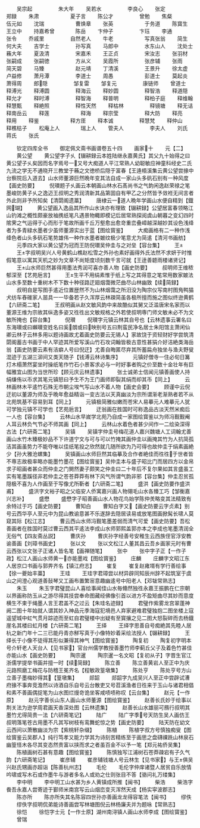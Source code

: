 <!-- { "loadSidebar": true } -->
　　吴宗起　　　　　朱大年
　　吴若水　　　　　李良心
　　张定　　　　　　郑録
　　朱肃　　　　　　夏子言
　　陈公才　　　　　曾勉
　　焦粲　　　　　　伍元如
　　沈瑞　　　　　　曹焕章
　　张英　　　　　　于务道
　　陈寳生　　　　　王立中
　　持嘉希曾　　　　陈岳
　　卞仲子　　　　　卞珏
　　李通　　　　　　张令
　　乔戚里　　　　　自然老人
　　牛老　　　　　　写真张翁
　　简生　　　　　　何大夫
　　吉学士　　　　　孙写真
　　马郎中　　　　　水东山人
　　沈处士　　　　　蘓大年
　　夏汲清　　　　　宋嘉禾
　　王正贞　　　　　宋汝志
　　张羽材　　　　　张嗣成
　　张嗣徳　　　　　方从义
　　吴霞所　　　　　张彦辅
　　张雨　　　　　　简天碧
　　马臻　　　　　　赵元靖
　　丁清溪　　　　　王景升
　　徐太虚　　　　　卢益修
　　萧月潭　　　　　李道士
　　周愚　　　　　　彭道士
　　莫起炎　　　　　萧得周
　　郎隠　　　　　邹复雷
　　邹复元　　　　　康链师
　　曾道士　　　　　释溥光
　　释溥圆　　　　　释海云
　　释妙圆　　　　　释智浩
　　释道隠　　　　　释允才
　　释时溥　　　　　释智海
　　释普明　　　　　释柏子庭
　　释维翰　　　　　释慧甄
　　释絶照　　　　　释性天然
　　释枯林　　　　　释镜塘
　　释无诘　　　　　释南岳云
　　释莲　　　　　　释海
　　释宗莹　　　　　释大防
　　释亮　　　　　　释用
　　释鉴　　　　　　释方厓
　　释本诚　　　　　释慧梵
　　释仲山　　　　　释樵枯子
　　松庵上人　　　　瑞上人
　　管夫人　　　　　李夫人
　　刘氏　　　　　　蒋氏
　　张氏

　　钦定四库全书
　　御定佩文斋书画谱卷五十四
　　画家十
　　元【二】
　　黄公望
　　黄公望字子乆【辍耕録云本姓陆继永嘉黄氏】其父九十始得之曰黄公望子乆矣因而名字焉号一又号大痴道人平江常熟人幼聪敏应神童科经史二氏九流之学无不通晓开三教堂于蘓之文徳桥后隠于富春【王逄梧溪集云黄公望尝掾中台察院后入道去】山水师董源巨然晩年变其法自成一家山头多矾石别有一种风度【画史防要】
　　倪瓉题子乆画云本朝画山林水石髙尚书之气韵闲逸赵荣禄之笔墨峻防黄子乆之逸迈王叔明之秀润清新其品第固自有甲乙之分然皆予敛袵无间言者外此则非予所知矣【清閟阁遗藁】
　　唐棣云一道人晩年学画山水便自精到【鐡网瑚】
　　黄公望画入逸品其所作山水诀亦有理致【辍耕録】公望居富春领略江山钓滩之概性颇豪放袖携纸笔凡遇景物輙即模记后居常熟探阅虞山朝暮之变幻四时隂霁之气运得于心而形于笔故所画千丘万壑愈出愈竒重峦叠嶂越深越妙其设色浅绛者为多青緑水墨者少虽师董源实出于蓝【图绘寳鉴】
　　大痴画格有二一种作浅绛色者山头多矾石笔势雄伟一种作水墨者皴纹极少笔意尤为简逺【清河书画舫】
　　元季四大家以黄公望为冠而王防倪瓉吴仲圭与之对垒【容台集】
　　王
　　王字叔明吴兴人号黄鹤山樵赵松雪之外孙也素好画得外氏法然不求妍于时惟假笔意以寓其天机之妙为文章不尚矩度顷刻数千言可就【王逹善聼雨楼诸贤记】
　　王山水师巨然甚得用墨法秀润可喜亦善人物【画史防要】
　　叔明师王维秾郁深至【艺苑巵言】
　　王生平不用绢素惟于纸上写之其得意之笔常用数家皴法山水多至数十重树木不下数十种径路迂廻烟霭微茫曲尽山林幽致【续简録】
　　叔明自是写图手逺近位置歴然不为山林烟霭之所汨没为陶宗仪写南村图鳬鸭猫犬纺车舂碓家人噐具一一毕备若子久浑厚云林疎简虽各极所擅而施之图似终逊黄鹤【六研斋二笔】
　　王叔明画从赵文敏风韵中来故酷似其舅又泛滥唐宋名家而以董源王维为宗故其纵逸多姿又徃徃出文敏规格之外若使叔明専门师文敏未必不为文敏所掩也【容台集】
　　倪瓉
　　倪瓉字元镇云林其自号也【云林遗事云署名曰东海瓉或曰嬾瓉变姓名曰奚朗或曰映别号五曰荆蛮民净名居士朱阳馆主萧闲仙卿云林子云林多用以题诗画故尤着画史防要云无锡人】家故饶于资轻财好学尝筑清閟阁蓄古书画于中人罕迹其所爱写溪山竹石攻词翰皆极古意性甚狷介好洁絶类海岳翁【画史防要云素有洁癖人号曰倪迂】尤善自晦匿尽弃其所蓄扁舟独坐与渔夫野叟混迹于五湖三泖间又类天随子【钱溥云林诗集序】
　　元镇好僧寺一住必旬日篝灯木榻萧然宴坐时操纸笔作竹石小景客求必与一时好事者购之价至数十金壮年有巨幅雅宜山图为当世所珍【顾元庆云林遗事】
　　张士诚弟士信闻元镇善画使人持绢缣侑以币求其笔元镇怒曰予生不为王门画师即裂其绢而却其币【同上】
　　云林画林木平逺竹石殊无市朝尘埃气写山水不着人物【画史会要】
　　顾谨中云倪迂初以董源为师及乎晩年愈益精诣一变古法以天真幽淡为宗所谓渐老渐熟者若不从北苑筑基不容易到耳【同上】
　　元镇极简雅似嫩而苍宋人易摹元人难摹元人犹可学独元镇不可学也【艺苑巵言】
　　迂翁画在胜国时可称逸品古淡天然米痴后一人也【容台集】
　　云林山水早嵗学北苑乃自成一家图绘寳鉴以为师冯觐觐阉人耳云林负气节必不师其画【同上】
　　云林山水着色者甚少间作一二绘染深得古法【六研斋二笔】
　　吴镇
　　吴镇字仲圭号梅花道人嘉兴魏塘人工词翰尤善画山水竹木臻极妙品不下许道宁文与可与可以竹掩其画仲圭以画掩其竹为人抗简孤洁其画虽势力不能夺唯以佳纸笔投之欣然就几随所欲为乃可得也故仲圭于绢素画絶少【孙大雅沧螺集】
　　吴镇画山水师巨然其临摹及合作者絶佳而徃徃于世者皆不専志故极率略亦能墨竹墨花【图绘寳鉴】吴仲圭本与盛子昭比门而居四方以金帛求子昭画者甚众而仲圭之门閴然妻子颇笑之仲圭曰二十年后不复尔果如其言盛虽工实有笔墨蹊径非若仲圭之苍苍莽莽有林下风气所谓气韵非邪【容台集】仲圭忍贫孤隠极不喜为人作画至于写像尤所靳者【六研斋二笔】
　　盛洪【画史防要作盛洪甫】
　　盛洪字文裕子昭之父临安人侨寓嘉兴画人物翎毛山水各臻工巧【邹衡嘉兴志补】
　　盛懋
　　盛懋字子昭善画山水人物花鸟始学陈仲羙略变其法精致有余特过于巧【画史防要】
　　曹知白
　　曹知白字又【画史防要云字贞素】别号云西华亭人至元中为昆山教谕意甚不乐遂辞去隠居读易或放笔图画掀髯长啸人莫窥其际【松江志】
　　曹云西山水师冯觐笔墨差弱而清气可爱【画史防要】吾松善画者在胜国时莫过曹云西其平逺法李成山水师郭熙盖郭亦本之李成也笔墨清润全无俗气【四友斋丛説】
　　曹庆孙
　　曹庆孙字经善号安稚生云西族侄官浮安教谕善画【刘璋书画史】
　　张以文
　　张以文松江人董其昌云吾乡画家元时有曹云西张以文张子正诸人皆名笔【画禅随笔】
　　张中
　　张中字子正【一作子政】松江人画山水师黄一亦能墨戏【图绘寳鉴】
　　庄麟
　　庄麟字文昭江东人居京口书画与郭畀齐名【镇江府志】
　　崔复
　　崔复赵雍壻有学行善绘事【徐一夔始丰藁】
　　王珪
　　王珪字君璋尝以材异辟同知辰州辞不起筑室于虞山之间澄心观道善鼔琴又工画布置繁宻意趣幽逺号中阳老人【邓韨常熟志】
　　朱玉
　　朱玉字君璧昆山人喜绘事闻佳山水毎翛然独徃永嘉王振鹏在仁宗朝以界画称防玉从之游尽得其技尝奉命图藏经佛像引首以进方不盈矩曲尽其妙而意度横生不束于绳墨人言王君盖不之过云【朱珪名迹録】
　　君璧作紫雾龙宫翠蓬神阙二图十年始就人谓其妙入神品元季海寇犯境邑人弃家避难君璧独抱二图坐楼上寇遥望城中虹气贯月踪迹而至虹自君璧楼中出疑有至寳攘之见二图大怒裂碎而去杨鐡崖名其楼曰虹月楼【六研斋二笔】
　　王绎
　　王绎字思善自号痴絶其先睦人居杭之新门年十二三已能丹青亦觧写真于小像特妙着采绘法授人【辍耕録】
　　王绎长于小像不徒得其形似兼得其神气【图绘寳鉴】
　　陶复初
　　陶复初字明本号介轩老人天台人【见书家】官台州儒学教授善墨竹师李蓟丘父子及着色竹甚佳亦能山水【画史防要】
　　陶宗暹
　　陶宗暹一名文昭【复初从子】字晋生官江浙儒学提举书画并擅一时【续简録】
　　陈立善
　　陈立善黄岩人至正中为庆元路照磨工梅花与防稽王冕齐名【程敏政篁墩集】
　　陈处亨
　　陈处亨号方山立善子墨梅妙得其【篁墩集】
　　郯韶
　　郯韶字九成吴兴人至正中尝辟试漕府掾不事奔竞澹然以诗酒自乐自号云台散吏又号苕溪渔者日徃来于玉山与诸君相倡和素不善画偶捉笔为山水图烂熳竒诡坐客咸啧啧称叹【云台集】
　　赵元【一作原】
　　赵元字善长山东人画山水师董源【图绘寳鉴】
　　赵善长氏妙于绘事以荆关法为逊学周君画天香深处图【云林遗集】
　　赵善长山水雄丽可鴈行叔明其墨竹尤得简贵一法【六研斋笔记】
　　陆广
　　陆广字季号天防生吴人画仿王叔明落笔苍古用墨不凡其写树枝有鸾舞蛇惊之势【画史防要】
　　陆天防在幼文云西间以萧散幽淡为宗【紫桃轩杂缀】
　　陈植
　　陈植字叔方号慎独痴叟【图绘寳鉴云吴郡人】纯行笃孝又能力学其为诗刻苦精练至于画思之盘礴祼跣山林泉石幽篁怪木各尽其变态然贵富以挟而求之者虽百金不以予一笔【郑元祐侨吴集】
　　陈植画树石甚有意趣【图绘寳鉴】
　　陈慎独写江浦树石苍莽疎宕有子久气韵【六研斋笔记】
　　崔彦辅
　　崔彦辅钱塘人号云林生【见书家】与王俱吴兴赵氏甥画亦超诣【陈善杭州志】
　　毛伦
　　毛伦字仲庠诸暨人居贫自乐放情吟啸或写木石或作墨牛与游者多名人或劝之仕则张目不答【骆问礼万缕集】
　　李中明
　　李中明工山水甚为乡人黄镇成所推【闽书】
　　柴浩
　　柴浩字飬吾永嘉人尝寄迹于鄞师米南宫写云山烟峦变灭浑然天成【杨实寜波郡志】
　　陈亦所
　　陈亦所失其名陈容四世孙亦善画龙龙得容笔法【闽书】
　　缪佚
　　缪佚字叔明侃弟能诗善画尝写林塘图倪云林杨廉夫并为题咏【常熟志】
　　徐恺
　　徐恺字士元【一作士原】湖州南浔镇人画山水师李成【图绘寳鉴】
　　曾瑞
